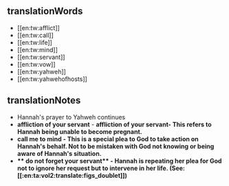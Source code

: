 ## translationWords

* [[en:tw:afflict]]
* [[en:tw:call]]
* [[en:tw:life]]
* [[en:tw:mind]]
* [[en:tw:servant]]
* [[en:tw:vow]]
* [[en:tw:yahweh]]
* [[en:tw:yahwehofhosts]]

## translationNotes

* Hannah's prayer to Yahweh continues
* **affliction of your servant** - <b>affliction of your servant<b>- This refers to Hannah being unable to become pregnant.
* **call me to mind** - This is a special plea to God to take action on Hannah's behalf. Not to be mistaken with God not knowing or being aware of Hannah's situation.
* ** do not forget your servant** - Hannah is repeating her plea for God not to ignore her request but to intervene in her life. (See: [[:en:ta:vol2:translate:figs_doublet]])

